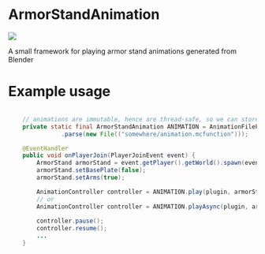 # ArmorStandAnimation
[![](https://jitpack.io/v/ReflxctionDev/ArmorStandAnimation.svg)](https://jitpack.io/#ReflxctionDev/ArmorStandAnimation)

A small framework for playing armor stand animations generated from Blender

# Example usage
```java

    // animations are immutable, hence are thread-safe, so we can store them long term.
    private static final ArmorStandAnimation ANIMATION = AnimationFileParser
               .parse(new File(("somewhere/animation.mcfunction")));

    @EventHandler
    public void onPlayerJoin(PlayerJoinEvent event) {
        ArmorStand armorStand = event.getPlayer().getWorld().spawn(event.getPlayer().getLocation(), ArmorStand.class);
        armorStand.setBasePlate(false);
        armorStand.setArms(true);

        AnimationController controller = ANIMATION.play(plugin, armorStand);
        // or
        AnimationController controller = ANIMATION.playAsync(plugin, armorStand);
        
        controller.pause();
        controller.resume();
        ...
    }
    
```
